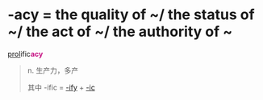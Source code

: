 # -acy = the quality of ~/ the status of ~/ the act of ~/ the authority of ~

[prol](_prol_.md)ific<b style="color: #C71585;">acy</b>
> n. 生产力，多产
>
> 其中 -ific = [-ify](-fy.md) + [-ic](-ic.md)
